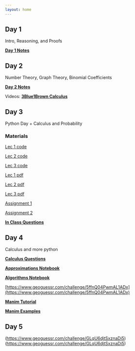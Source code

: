 ```yaml
---
layout: home
---
```


## Day 1
Intro, Reasoning, and Proofs

[**Day 1 Notes**](static_files/materials/Proofs1.pdf)

## Day 2
Number Theory, Graph Theory, Binomial Coefficients

[**Day 2 Notes**](static_files/materials/Day%202.pdf)

Videos:
[**3Blue1Brown Calculus**](https://www.youtube.com/watch?v=WUvTyaaNkzM&list=PL0-GT3co4r2wlh6UHTUeQsrf3mlS2lk6x)

## Day 3
Python Day + Calculus and Probability

### Materials
[Lec 1 code](static_files/materials/lec1.py)

[Lec 2 code](static_files/materials/lec2.py)

[Lec 3 code](static_files/materials/lec3.py)

[Lec 1 pdf](static_files/materials/lec3.pdf)

[Lec 2 pdf](static_files/materials/Lec2.pdf)

[Lec 3 pdf](static_files/materials/lec3.pdf)

[Assignment 1](static_files/materials/ps0.pdf)

[Assignment 2](static_files/materials/ps1.pdf)



[**In Class Questions**](/oxford-royale-math-24/python_questions/)

## Day 4
Calculus and more python

[**Calculus Questions**](/oxford-royale-math-24/calculus_questions/)

[**Approximations Notebook**](/static_files/materials/approximations.ipynb)

[**Algorithms Notebook**](/static_files/materials/root3.ipynb)

[https://www.geoguessr.com/challenge/5ffnQ04PwmAL1ADx](https://www.geoguessr.com/challenge/5ffnQ04PwmAL1ADx)

[**Manim Tutorial**](https://github.com/ManimCommunity/jupyter_examples)

[**Manim Examples**](https://docs.manim.community/en/stable/examples.html)

## Day 5
(https://www.geoguessr.com/challenge/GLqU6djtSxznaDi5)(https://www.geoguessr.com/challenge/GLqU6djtSxznaDi5)